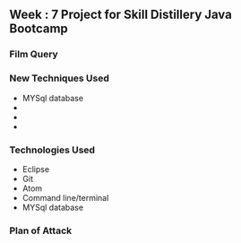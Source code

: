## Week : 7 Project for Skill Distillery Java Bootcamp

### Film Query



### New Techniques Used

* MYSql database
*
*
*

### Technologies Used

* Eclipse
* Git
* Atom
* Command line/terminal
* MYSql database

### Plan of Attack
